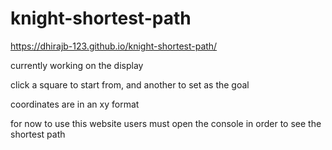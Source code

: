 # knight-shortest-path

https://dhirajb-123.github.io/knight-shortest-path/
 
currently working on the display

click a square to start from, and another to set as the goal

coordinates are in an xy format

for now to use this website users must open the console in order to see the shortest path
